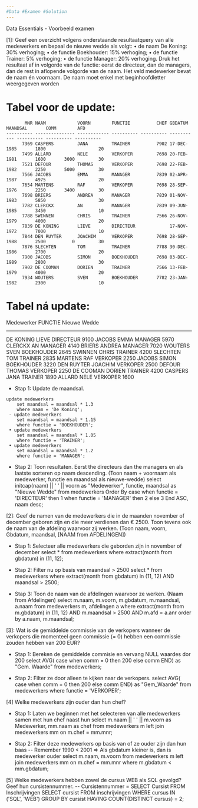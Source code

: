 ```yaml
---
#Data #Examen #Solution
---
```

Data Essentials - Voorbeeld examen

[1]: Geef een overzicht volgens onderstaande resultaatquery van alle medewerkers en bepaal de nieuwe wedde als volgt:
• de naam De Koning: 30% verhoging;
• de functie Boekhouder: 15% verhoging;
• de functie Trainer: 5% verhoging;
• de functie Manager: 20% verhoging.
Druk het resultaat af in volgorde van de functie: eerst de directeur, dan de managers, dan de rest in aflopende volgorde van de naam. Het veld medewerker bevat de naam én voornaam. De naam moet enkel met beginhoofdletter weergegeven worden

# Tabel voor de update:
``` Oracle
       MNR NAAM            VOORN        FUNCTIE          CHEF GBDATUM       MAANDSAL       COMM        AFD
---------- --------------- ------------ ---------- ---------- ----------- ---------- ---------- ----------
      7369 CASPERS         JANA         TRAINER          7902 17-DEC-1985       1800                    20
      7499 ALLARD          NELE         VERKOPER         7698 20-FEB-1981       1600       3000         30
      7521 DEFOUR          THOMAS       VERKOPER         7698 22-FEB-1982       2250       5000         30
      7566 JACOBS          EMMA         MANAGER          7839 02-APR-1987       4975                    20
      7654 MARTENS         RAF          VERKOPER         7698 28-SEP-1976       2250       3400         30
      7698 BRIERS          ANDREA       MANAGER          7839 01-NOV-1983       5850                    30
      7782 CLERCKX         AN           MANAGER          7839 09-JUN-1985       3450                    10
      7788 SWINNEN         CHRIS        TRAINER          7566 26-NOV-1979       4000                    20
      7839 DE KONING       LIEVE        DIRECTEUR             17-NOV-1972       7000                    10
      7844 DEN RUYTER      JOACHIM      VERKOPER         7698 28-SEP-1988       2500          0         30
      7876 SLECHTEN        TOM          TRAINER          7788 30-DEC-1986       2700                    20
      7900 JACOBS          SIMON        BOEKHOUDER       7698 03-DEC-1989       2800                    30
      7902 DE COOMAN       DORIEN       TRAINER          7566 13-FEB-1979       4000                    20
      7934 WOUTERS         SVEN         BOEKHOUDER       7782 23-JAN-1982       2300                    10
```


# Tabel ná update:
Medewerker                   FUNCTIE    Nieuwe Wedde
---------------------------- ---------- ------------
DE KONING LIEVE              DIRECTEUR          9100
JACOBS EMMA                  MANAGER            5970
CLERCKX AN                   MANAGER            4140
BRIERS ANDREA                MANAGER            7020
WOUTERS SVEN                 BOEKHOUDER         2645
SWINNEN CHRIS                TRAINER            4200
SLECHTEN TOM                 TRAINER            2835
MARTENS RAF                  VERKOPER           2250
JACOBS SIMON                 BOEKHOUDER         3220
DEN RUYTER JOACHIM           VERKOPER           2500
DEFOUR THOMAS                VERKOPER           2250
DE COOMAN DORIEN             TRAINER            4200
CASPERS JANA                 TRAINER            1890
ALLARD NELE                  VERKOPER           1600

 - Stap 1: Update de maandsal.
```
update medewerkers
 	set maandsal = maandsal * 1.3
 	where naam = 'De Koning';
 - update medewerkers
 	set maandsal = maandsal * 1.15
 	where functie = 'BOEKHOUDER';
 • update medewerkers
 	set maandsal = maandsal * 1.05
 	where functie = 'TRAINER';
 • update medewerkers
 	set maandsal = maandsal * 1.2
 	where functie = 'MANAGER';
```

 - Stap 2: Toon resultaten. Eerst the directeurs dan the managers en als laatste sorteren op naam descending.
 	(Toon naam + voornaam als medewerker, functie en maandsal als nieuwe-wedde)
 select initcap(naam) || ' ' || voorn as "Medewerker", functie, maandsal as "Nieuwe Wedde" from medewerkers
 Order By
 case
 	when functie = 'DIRECTEUR' then 1
 	when functie = 'MANAGER' then 2
 	else 3
 End ASC,
 naam desc;

[2]: Geef de namen van de medewerkers die in de maanden november of december geboren zijn en die meer verdienen dan € 2500. Toon tevens ook de naam van de afdeling waarvoor zij werken.
 (Toon naam, voorn, Gbdatum, maandsal, [NAAM from AFDELINGEN])

 - Stap 1: Selecteer alle medewerkers die geborden zijn in november of december
 select * from medewerkers where extract(month from gbdatum) in (11, 12);

 - Stap 2: Filter nu op basis van maandsal > 2500
 select * from medewerkers where extract(month from gbdatum) in (11, 12)
 AND maandsal > 2500;

 - Stap 3: Toon de naam van de afdelingen waarvoor ze werken. (Naam from Afdelingen)
  select m.naam, m.voorn, m.gbdatum, m.maandsal, a.naam
  from medewerkers m, afdelingen a
  where extract(month from m.gbdatum) in (11, 12)
  AND m.maandsal > 2500
  AND m.afd = a.anr
  order by a.naam, m.maandsal;


[3]:  Wat is de gemiddelde commissie van de verkopers wanneer de verkopers die momenteel geen commissie (= 0) hebben een commissie zouden hebben van 200 EUR?

- Stap 1: Bereken de gemiddelde commisie en vervang NULL waardes dor 200
  select AVG(
  case
      when comm = 0 then 200
      else comm
END) as "Gem. Waarde"
from medewerkers;

- Stap 2: Filter ze door alleen te kijken naar de verkopers.
    select AVG(
  case
      when comm = 0 then 200
      else comm
END) as "Gem_Waarde"
from medewerkers
where functie = 'VERKOPER';


[4] Welke medewerkers zijn ouder dan hun chef?

- Stap 1: Laten we beginnen met het selecteren van alle medewerkers samen met hun chef naast hun
select m.naam || ' ' || m.voorn as Medewerker, mm.naam as chef
from medewerkers m
left join medewerkers mm
on m.chef = mm.mnr;

- Stap 2: Filter deze medewerkers op basis van of ze ouder zijn dan hun baas
-- Remember 1990 < 2001 => Als gbdatum kleiner is, dan is medewerker ouder
select m.naam, m.voorn
from medewerkers m
left join medewerkers mm
on m.chef = mm.mnr
where m.gbdatum < mm.gbdatum;

[5] Welke medewerkers hebben zowel de cursus WEB als SQL gevolgd? Geef hun cursistennummer.
-- Cursistennummer = SELECT Cursist FROM Inschrijvingen
SELECT cursist
FROM inschrijvingen
WHERE cursus IN ('SQL', 'WEB')
GROUP BY cursist
HAVING COUNT(DISTINCT cursus) = 2;